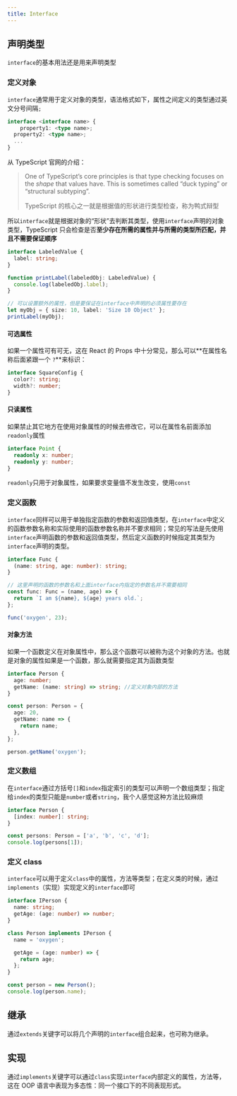 ```yaml
---
title: Interface
---
```


## 声明类型

`interface`的基本用法还是用来声明类型

### 定义对象

`interface`通常用于定义对象的类型，语法格式如下，属性之间定义的类型通过英文分号间隔`;`

```typescript
interface <interface name> {
	property1: <type name>;
  property2: <type name>;
  ...
}
```

从 TypeScript 官网的介绍：

> One of TypeScript’s core principles is that type checking focuses on the _shape_ that values have. This is sometimes called “duck typing” or “structural subtyping”.
>
> TypeScript 的核心之一就是根据值的形状进行类型检查，称为鸭式辩型

所以`interface`就是根据对象的“形状”去判断其类型，使用`interface`声明的对象类型，TypeScript 只会检查是否**至少存在所需的属性并与所需的类型所匹配，并且不需要保证顺序**

```typescript
interface LabeledValue {
  label: string;
}

function printLabel(labeledObj: LabeledValue) {
  console.log(labeledObj.label);
}

// 可以设置额外的属性，但是要保证在interface中声明的必须属性要存在
let myObj = { size: 10, label: 'Size 10 Object' };
printLabel(myObj);
```

#### 可选属性

如果一个属性可有可无，这在 React 的 Props 中十分常见，那么可以**在属性名称后面紧跟一个 `?`**来标识：

```typescript
interface SquareConfig {
  color?: string;
  width?: number;
}
```

#### 只读属性

如果禁止其它地方在使用对象属性的时候去修改它，可以在属性名前面添加`readonly`属性

```typescript
interface Point {
  readonly x: number;
  readonly y: number;
}
```

`readonly`只用于对象属性，如果要求变量值不发生改变，使用`const`

### 定义函数

`interface`同样可以用于单独指定函数的参数和返回值类型，在`interface`中定义的函数参数名称和实际使用的函数参数名称并不要求相同；常见的写法是先使用`interface`声明函数的参数和返回值类型，然后定义函数的时候指定其类型为`interface`声明的类型。

```typescript
interface Func {
  (name: string, age: number): string;
}

// 这里声明的函数的参数名和上面interface内指定的参数名并不需要相同
const func: Func = (name, age) => {
  return `I am ${name}, ${age} years old.`;
};

func('oxygen', 23);
```

#### 对象方法

如果一个函数定义在对象属性中，那么这个函数可以被称为这个对象的方法。也就是对象的属性如果是一个函数，那么就需要指定其为函数类型

```typescript
interface Person {
  age: number;
  getName: (name: string) => string; //定义对象内部的方法
}

const person: Person = {
  age: 20,
  getName: name => {
    return name;
  },
};

person.getName('oxygen');
```

### 定义数组

在`interface`通过方括号`[]`和`index`指定索引的类型可以声明一个数组类型；指定给`index`的类型只能是`number`或者`string`，我个人感觉这种方法比较麻烦

```typescript
interface Person {
  [index: number]: string;
}

const persons: Person = ['a', 'b', 'c', 'd'];
console.log(persons[1]);
```

### 定义 class

`interface`可以用于定义`class`中的属性，方法等类型；在定义类的时候，通过`implements`（实现）实现定义的`interface`即可

```typescript
interface IPerson {
  name: string;
  getAge: (age: number) => number;
}

class Person implements IPerson {
  name = 'oxygen';

  getAge = (age: number) => {
    return age;
  };
}

const person = new Person();
console.log(person.name);
```

## 继承

通过`extends`关键字可以将几个声明的`interface`组合起来，也可称为继承。

## 实现

通过`implements`关键字可以通过`class`实现`interface`内部定义的属性，方法等，这在 OOP 语言中表现为多态性：同一个接口下的不同表现形式。

